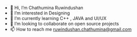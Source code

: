 - 👋 Hi, I’m Chathumina Ruwindushan
- 👀 I’m interested in Designing
- 🌱 I’m currently learning C++ , JAVA and UI/UX
- 💞️ I’m looking to collaborate on open source projects
- 📫 How to reach me ruwindushan.chathumina@gmail.com

<!---
Chathumina12/Chathumina12 is a ✨ special ✨ repository because its `README.md` (this file) appears on your GitHub profile.
You can click the Preview link to take a look at your changes.
--->

